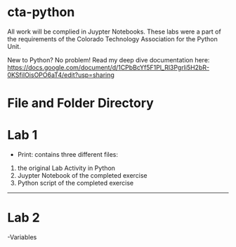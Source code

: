 # cta-python

All work will be complied in Juypter Notebooks. These labs were a part of the requirements of the Colorado Technology Association for the Python Unit.

New to Python? No problem! Read my deep dive documentation here: https://docs.google.com/document/d/1CPbBcYf5F1Pl_Rl3Pgrli5H2bR-0KSfiIOisOPO6aT4/edit?usp=sharing

# File and Folder Directory
<h1>Lab 1</h1>

- Print: contains three different files: 
1. the original Lab Activity in Python 
2. Juypter Notebook of the completed exercise
3. Python script of the completed exercise

<hr>

<h1>Lab 2</h1>
-Variables

